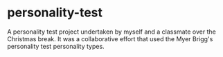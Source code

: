 # personality-test
A personality test project undertaken by myself and a classmate over the Christmas break. It was a collaborative effort that used the Myer Brigg's personality test personality types.
